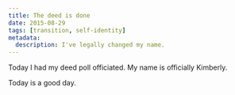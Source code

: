 ```yaml
---
title: The deed is done
date: 2015-08-29
tags: [transition, self-identity]
metadata:
  description: I've legally changed my name.
---
```


Today I had my deed poll officiated. My name is officially Kimberly.

Today is a good day.
